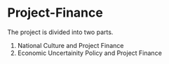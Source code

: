 # Project-Finance
The project is divided into two parts. 
1. National Culture and Project Finance
2. Economic Uncertainity Policy and Project Finance

